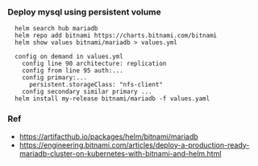### Deploy mysql using persistent volume
```console
  helm search hub mariadb
  helm repo add bitnami https://charts.bitnami.com/bitnami
  helm show values bitnami/mariadb > values.yml
  
  config on demand in values.yml
    config line 90 architecture: replication    
    config from line 95 auth:...
    config primary:...
      persistent.storageClass: "nfs-client"    
    config secondary similar primary ...
  helm install my-release bitnami/mariadb -f values.yaml
```
### Ref
- https://artifacthub.io/packages/helm/bitnami/mariadb
- https://engineering.bitnami.com/articles/deploy-a-production-ready-mariadb-cluster-on-kubernetes-with-bitnami-and-helm.html
